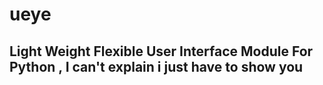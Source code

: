 # ueye

## Light Weight Flexible User Interface Module For Python , I can't explain i just have to show you
